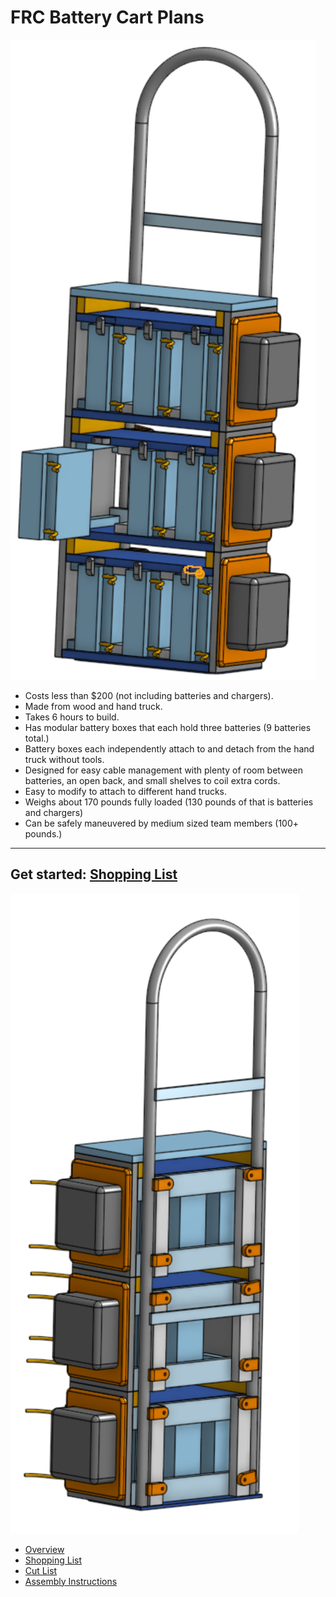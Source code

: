 # FRC Battery Cart Plans

 ![](battery-cart.png)

 - Costs less than $200 (not including batteries and chargers).
 - Made from wood and hand truck.
 - Takes 6 hours to build.
 - Has modular battery boxes that each hold three batteries (9 batteries total.)
 - Battery boxes each independently attach to and detach from the hand truck without tools.
 - Designed for easy cable management with plenty of room between batteries, an open back, and small shelves to coil extra cords.
 - Easy to modify to attach to different hand trucks.
 - Weighs about 170 pounds fully loaded (130 pounds of that is batteries and chargers)
 - Can be safely maneuvered by medium sized team members (100+ pounds.)

----------------------------

## Get started: [Shopping List](shopping.md)

 ![](battery-cart-back.png)

 - [Overview](README.md)
 - [Shopping List](shopping.md)
 - [Cut List](cut.md)
 - [Assembly Instructions](instructions.md)